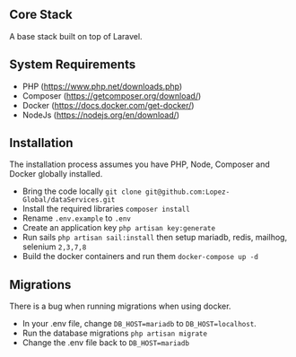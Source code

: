 ## Core Stack
A base stack built on top of Laravel. 

## System Requirements
- PHP (https://www.php.net/downloads.php)
- Composer (https://getcomposer.org/download/)
- Docker (https://docs.docker.com/get-docker/)
- NodeJs (https://nodejs.org/en/download/)

## Installation
The installation process assumes you have PHP, Node, Composer and Docker globally installed. 

- Bring the code locally `git clone git@github.com:Lopez-Global/dataServices.git`
- Install the required libraries `composer install`
- Rename `.env.example` to `.env`
- Create an application key `php artisan key:generate`
- Run sails `php artisan sail:install` then setup mariadb, redis, mailhog, selenium `2,3,7,8`
- Build the docker containers and run them `docker-compose up -d` 

## Migrations
There is a bug when running migrations when using docker. 
- In your .env file, change `DB_HOST=mariadb` to `DB_HOST=localhost`. 
- Run the database migrations `php artisan migrate`
- Change the .env file back to `DB_HOST=mariadb`

